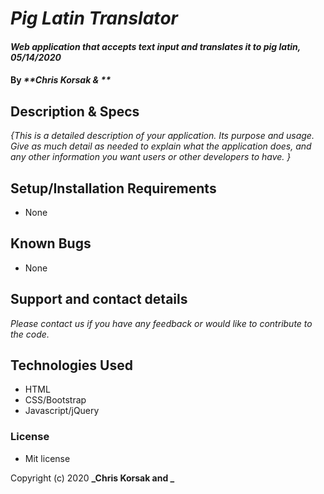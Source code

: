 # _Pig Latin Translator_

#### _Web application that accepts text input and translates it to pig latin, 05/14/2020_

#### By _**Chris Korsak & **_

## Description & Specs

_{This is a detailed description of your application. Its purpose and usage.  Give as much detail as needed to explain what the application does, and any other information you want users or other developers to have. }_

## Setup/Installation Requirements

* None

## Known Bugs

* None

## Support and contact details

_Please contact us if you have any feedback or would like to contribute to the code._

## Technologies Used

* HTML
* CSS/Bootstrap
* Javascript/jQuery

### License

* Mit license

Copyright (c) 2020 **_Chris Korsak and _**
